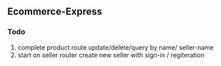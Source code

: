 ## Ecommerce-Express

### Todo

1. complete product route update/delete/query by name/ seller-name
2. start on seller router create new seller with sign-in / regiteration
